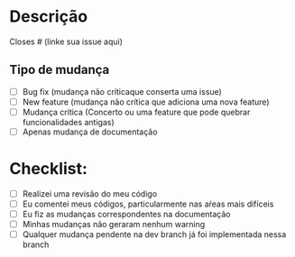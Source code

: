 # Descrição

Closes # (linke sua issue aqui)

## Tipo de mudança

- [ ] Bug fix (mudança não críticaque conserta uma issue)
- [ ] New feature (mudança não crítica que adiciona uma nova feature)
- [ ] Mudança crítica (Concerto ou uma feature que pode quebrar funcionalidades antigas)
- [ ] Apenas mudança de documentação

# Checklist:

- [ ] Realizei uma revisão do meu código
- [ ] Eu comentei meus códigos, particularmente nas aŕeas mais difíceis
- [ ] Eu fiz as mudanças correspondentes na documentação
- [ ] Minhas mudanças não geraram nenhum warning
- [ ] Qualquer mudança pendente na dev branch já foi implementada nessa branch